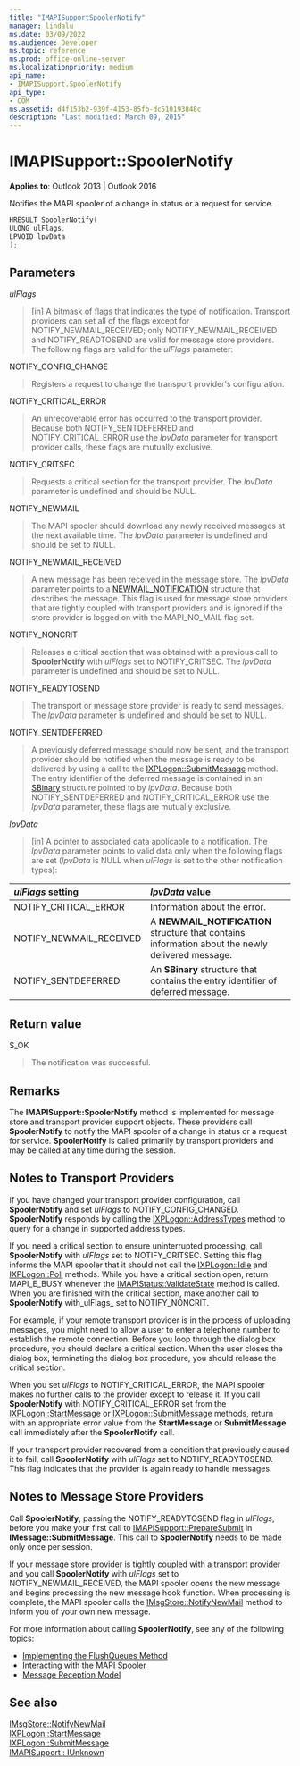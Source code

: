 ```yaml
---
title: "IMAPISupportSpoolerNotify" 
manager: lindalu
ms.date: 03/09/2022
ms.audience: Developer
ms.topic: reference
ms.prod: office-online-server
ms.localizationpriority: medium
api_name:
- IMAPISupport.SpoolerNotify
api_type:
- COM
ms.assetid: d4f153b2-939f-4153-85fb-dc510193848c
description: "Last modified: March 09, 2015"
---
```


# IMAPISupport::SpoolerNotify

**Applies to**: Outlook 2013 | Outlook 2016

Notifies the MAPI spooler of a change in status or a request for service.

```cpp
HRESULT SpoolerNotify(
ULONG ulFlags,
LPVOID lpvData
);
```

## Parameters

 _ulFlags_

> [in] A bitmask of flags that indicates the type of notification. Transport providers can set all of the flags except for NOTIFY_NEWMAIL_RECEIVED; only NOTIFY_NEWMAIL_RECEIVED and NOTIFY_READTOSEND are valid for message store providers. The following flags are valid for the _ulFlags_ parameter:

NOTIFY_CONFIG_CHANGE

> Registers a request to change the transport provider's configuration.

NOTIFY_CRITICAL_ERROR

> An unrecoverable error has occurred to the transport provider. Because both NOTIFY_SENTDEFERRED and NOTIFY_CRITICAL_ERROR use the _lpvData_ parameter for transport provider calls, these flags are mutually exclusive.

NOTIFY_CRITSEC

> Requests a critical section for the transport provider. The _lpvData_ parameter is undefined and should be NULL.

NOTIFY_NEWMAIL

> The MAPI spooler should download any newly received messages at the next available time. The _lpvData_ parameter is undefined and should be set to NULL.

NOTIFY_NEWMAIL_RECEIVED

> A new message has been received in the message store. The _lpvData_ parameter points to a [NEWMAIL_NOTIFICATION](newmail_notification.md) structure that describes the message. This flag is used for message store providers that are tightly coupled with transport providers and is ignored if the store provider is logged on with the MAPI_NO_MAIL flag set.

NOTIFY_NONCRIT

> Releases a critical section that was obtained with a previous call to **SpoolerNotify** with _ulFlags_ set to NOTIFY_CRITSEC. The _lpvData_ parameter is undefined and should be set to NULL.

NOTIFY_READYTOSEND

> The transport or message store provider is ready to send messages. The _lpvData_ parameter is undefined and should be set to NULL.

NOTIFY_SENTDEFERRED
  
> A previously deferred message should now be sent, and the transport provider should be notified when the message is ready to be delivered by using a call to the [IXPLogon::SubmitMessage](ixplogon-submitmessage.md) method. The entry identifier of the deferred message is contained in an [SBinary](sbinary.md) structure pointed to by _lpvData_. Because both NOTIFY_SENTDEFERRED and NOTIFY_CRITICAL_ERROR use the _lpvData_ parameter, these flags are mutually exclusive.

 _lpvData_
  
> [in] A pointer to associated data applicable to a notification. The _lpvData_ parameter points to valid data only when the following flags are set (_lpvData_ is NULL when _ulFlags_ is set to the other notification types):

|**_ulFlags_ setting**|**_lpvData_ value**|
|:-----|:-----|
|NOTIFY_CRITICAL_ERROR  <br/> |Information about the error. |
|NOTIFY_NEWMAIL_RECEIVED  <br/> |A **NEWMAIL_NOTIFICATION** structure that contains information about the newly delivered message. |
|NOTIFY_SENTDEFERRED  <br/> |An **SBinary** structure that contains the entry identifier of deferred message. |

## Return value

S_OK
  
> The notification was successful.

## Remarks

The **IMAPISupport::SpoolerNotify** method is implemented for message store and transport provider support objects. These providers call **SpoolerNotify** to notify the MAPI spooler of a change in status or a request for service. **SpoolerNotify** is called primarily by transport providers and may be called at any time during the session.
  
## Notes to Transport Providers

If you have changed your transport provider configuration, call **SpoolerNotify** and set _ulFlags_ to NOTIFY_CONFIG_CHANGED. **SpoolerNotify** responds by calling the [IXPLogon::AddressTypes](ixplogon-addresstypes.md) method to query for a change in supported address types.
  
If you need a critical section to ensure uninterrupted processing, call **SpoolerNotify** with _ulFlags_ set to NOTIFY_CRITSEC. Setting this flag informs the MAPI spooler that it should not call the [IXPLogon::Idle](ixplogon-idle.md) and [IXPLogon::Poll](ixplogon-poll.md) methods. While you have a critical section open, return MAPI_E_BUSY whenever the [IMAPIStatus::ValidateState](imapistatus-validatestate.md) method is called. When you are finished with the critical section, make another call to **SpoolerNotify** with_ulFlags_ set to NOTIFY_NONCRIT.
  
For example, if your remote transport provider is in the process of uploading messages, you might need to allow a user to enter a telephone number to establish the remote connection. Before you loop through the dialog box procedure, you should declare a critical section. When the user closes the dialog box, terminating the dialog box procedure, you should release the critical section.
  
When you set _ulFlags_ to NOTIFY_CRITICAL_ERROR, the MAPI spooler makes no further calls to the provider except to release it. If you call **SpoolerNotify** with NOTIFY_CRITICAL_ERROR set from the [IXPLogon::StartMessage](ixplogon-startmessage.md) or [IXPLogon::SubmitMessage](ixplogon-submitmessage.md) methods, return with an appropriate error value from the **StartMessage** or **SubmitMessage** call immediately after the **SpoolerNotify** call.
  
If your transport provider recovered from a condition that previously caused it to fail, call **SpoolerNotify** with _ulFlags_ set to NOTIFY_READYTOSEND. This flag indicates that the provider is again ready to handle messages.
  
## Notes to Message Store Providers

Call **SpoolerNotify**, passing the NOTIFY_READYTOSEND flag in _ulFlags_, before you make your first call to [IMAPISupport::PrepareSubmit](imapisupport-preparesubmit.md) in **IMessage::SubmitMessage**. This call to **SpoolerNotify** needs to be made only once per session.
  
If your message store provider is tightly coupled with a transport provider and you call **SpoolerNotify** with _ulFlags_ set to NOTIFY_NEWMAIL_RECEIVED, the MAPI spooler opens the new message and begins processing the new message hook function. When processing is complete, the MAPI spooler calls the [IMsgStore::NotifyNewMail](imsgstore-notifynewmail.md) method to inform you of your own new message.
  
For more information about calling **SpoolerNotify**, see any of the following topics:
  
- [Implementing the FlushQueues Method](implementing-the-flushqueues-method.md)
- [Interacting with the MAPI Spooler](interacting-with-the-mapi-spooler.md)
- [Message Reception Model](message-reception-model.md)

## See also

[IMsgStore::NotifyNewMail](imsgstore-notifynewmail.md)  
[IXPLogon::StartMessage](ixplogon-startmessage.md)  
[IXPLogon::SubmitMessage](ixplogon-submitmessage.md)  
[IMAPISupport : IUnknown](imapisupportiunknown.md)
